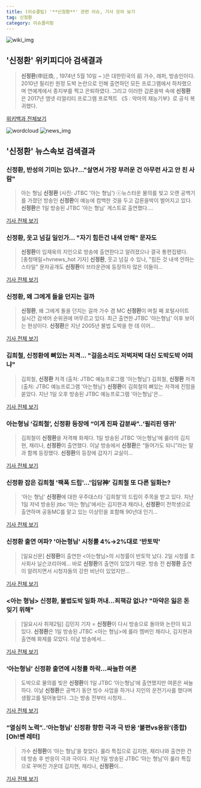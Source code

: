 ```yaml
---
title: (이슈클립) '**신정환**' 관련 이슈, 기사 모아 보기
tag: 신정환
category: 이슈클리핑
---
```

![wiki_img](https://user-images.githubusercontent.com/42597476/44503234-41136a80-a6d0-11e8-9071-6fc6418eafe4.png)
## **'**신정환**'** 위키피디아 검색결과
>**신정환**(申廷煥, , 1974년 5월 10일 ~ )은 대한민국의 前 가수, 래퍼, 방송인이다. 2010년 필리핀 원정 도박 논란으로 인해 출연하던 모든 프로그램에서 하차했으며 연예계에서 종지부를 찍고 은퇴하였다. 그리고 이러한 갑론을박 속에 **신정환**은 2017년 엠넷 리얼리티 프로그램 프로젝트 《S : 악마의 재능기부》로 공식 복귀했다.

<a href="https://ko.wikipedia.org/wiki/신정환" target="_blank">위키백과 전체보기</a>

![wordcloud](https://s3.ap-northeast-2.amazonaws.com/lyrics101-wordcloud/2018-09-03-1535912888.png)
![news_img](https://user-images.githubusercontent.com/42597476/44507050-1206f400-a6e4-11e8-8d98-7ffbfebb353f.png)
## **'**신정환**'** 뉴스속보 검색결과
### **신정환**, 반성의 기미는 있나?…"살면서 가장 부러운 건 아무런 사고 안 친 사람"

>아는 형님 **신정환** (사진: JTBC '아는 형님') ⓒ뉴스타운 물의를 빚고 오랜 공백기를 가졌던 방송인 **신정환**이 예능에 컴백한 것을 두고 갑론을박이 벌어지고 있다. **신정환**은 1일 방송된 JTBC '아는 형님' 게스트로 출연했다....

<a href="http://www.newstown.co.kr/news/articleView.html?idxno=338909" target="_blank">기사 전체 보기</a>

### **신정환**, 웃고 넘길 일인가... "자기 힘든건 내색 안해" 문자도

>**신정환**이 임재욱의 지인으로 방송에 출연한다고 알려졌으나 결국 통편집됐다. [충청매일=hvnews_hot 기자] **신정환**, 웃고 넘길 수 있나, "힘든 것 내색 안하는 스타일" 문자공개도 **신정환**이 브라운관에 등장하자 많은 이들이...

<a href="http://www.ccdn.co.kr/news/articleView.html?idxno=538024" target="_blank">기사 전체 보기</a>

### **신정환**, 왜 그에게 돌을 던지는 걸까

>**신정환**, 왜 그에게 돌을 던지는 걸까 가수 겸 MC **신정환**이 며칠 째 포털사이트 실시간 검색어 순위권에 머무르고 있다. 최근 출연한 JTBC '아는형님' 이후 보이는 현상이다. **신정환**은 지난 2005년 불법 도박을 한 데 이어...

<a href="http://www.viva100.com/main/view.php?key=20180903000245499" target="_blank">기사 전체 보기</a>

### 김희철, **신정환**에 뼈있는 저격… "걸음소리도 저벅저벅 대신 도박도박 어떠냐"

>김희철, **신정환** 저격 (출처: JTBC 예능프로그램 '아는형님') 김희철, **신정환** 저격 (출처: JTBC 예능프로그램 '아는형님') **신정환**이 김희철의 뼈있는 저격에 진땀을 쏟았다. 지난 1일 오후 방송된 JTBC 예능프로그램 '아는형님'은...

<a href="http://www.newscj.com/news/articleView.html?idxno=551471" target="_blank">기사 전체 보기</a>

### 아는형님 ‘김희철’, **신정환** 등장에 “이게 진짜 갑분싸”..‘필리핀 뎅귀’

>김희철이 **신정환**을 저격해 화제다. 1일 방송된 JTBC ‘아는형님’에 룰라의 김지현, 채리나, **신정환**이 출연했다. 이날 방송에서 **신정환**은 “들어가도 되니”라는 말과 함께 등장했다. **신정환**의 등장에 갑자기 교실이...

<a href="http://www.kookje.co.kr/news2011/asp/newsbody.asp?code=0500&key=20180903.99099000555" target="_blank">기사 전체 보기</a>

### **신정환** 잡은 김희철 '팩폭 드립'…'입담神' 김희철 또 다른 일화는?

>'아는 형님' **신정환**에 대한 우주대스타 '김희철'의 드립이 주목을 받고 있다. 지난 1일 저녁 방송된 jtbc '아는 형님'에서는 김지현과 채리나, **신정환**이 전학생으로 출연하며 공동MC를 맡고 있는 이상민을 포함해 90년대 인기...

<a href="http://www.gyotongn.com/news/articleView.html?idxno=198115" target="_blank">기사 전체 보기</a>

### **신정환** 출연 여파? '아는형님' 시청률 4%→2%대로 '반토막'

>[일요신문] **신정환**이 출연한 <아는형님>의 시청률이 반토막 났다.   2일 시청률 조사회사 닐슨코리아에... 바로 **신정환**의 출연이 있었기 때문. 방송 전 **신정환** 출연이 알려지면서 시청자들의 강한 비난이 있었지만...

<a href="http://ilyo.co.kr/?ac=article_view&entry_id=308480" target="_blank">기사 전체 보기</a>

### <아는 형님> **신정환**, 불법도박 일화 꺼내…죄책감 없나? "마약은 잃은 돈 잊기 위해"

>[일요시사 취재2팀]  김민지 기자 = **신정환**이 다시 방송으로 돌아와 논란이 되고 있다. **신정환**은 1일 방송된 JTBC <아는 형님>에 룰라 멤버인 채리나, 김지현과 출연해 화제를 모았다. 이날 방송에서...

<a href="http://www.ilyosisa.co.kr/news/articleView.html?idxno=151451" target="_blank">기사 전체 보기</a>

### ‘아는형님’ **신정환** 출연에 시청률 하락...싸늘한 여론

>도박으로 물의를 빚은 **신정환**이 1일 JTBC ‘아는형님’에 출연했지만 여론은 싸늘하다. 이날 **신정환**은 공백기 동안 빙수 사업을 하거나 지인의 운전기사를 했다며 생활고를 털어놓았다. 그는 방송 전부터 시청자...

<a href="http://www.kookje.co.kr/news2011/asp/newsbody.asp?code=0500&key=20180903.99099000394" target="_blank">기사 전체 보기</a>

### “열심히 노력”..‘아는형님’ **신정환** 향한 극과 극 반응 ‘불편vs응원’(종합)[Oh!쎈 레터]

>가수 **신정환**이 ‘아는 형님’을 찾았다. 룰라 특집으로 김지현, 채리나와 출연한 건데 방송 후 반응이 극과 극이다. 지난 1일 방송된 JTBC ‘아는 형님’이 룰라 특집으로 꾸며진 가운데 김지현, 채리나, **신정환**이...

<a href="http://www.osen.co.kr/article/G1110980366" target="_blank">기사 전체 보기</a>


